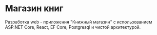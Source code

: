 # Магазин книг
Разработка web - приложения "Книжный магазин" с использованием ASP.NET Core, React, EF Core, Postgresql и чистой архитектурой.
